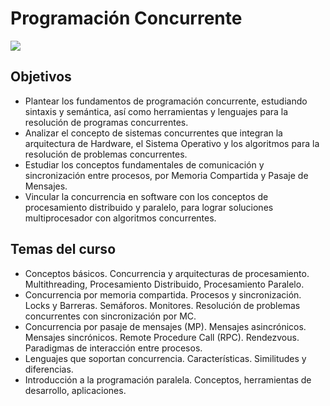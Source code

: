 # Programación Concurrente

![](https://media1.tenor.com/m/wYkQjqLJEs4AAAAC/its-over-chainsaw-man.gif)

## Objetivos
- Plantear los fundamentos de programación concurrente, estudiando sintaxis y semántica, así como herramientas y lenguajes para la resolución de programas concurrentes. 
- Analizar el concepto de sistemas concurrentes que integran la arquitectura de Hardware, el Sistema Operativo y los algoritmos para la resolución de problemas concurrentes. 
- Estudiar los conceptos fundamentales de comunicación y sincronización entre procesos, por Memoria Compartida y Pasaje de Mensajes. 
- Vincular la concurrencia en software con los conceptos de procesamiento distribuido y paralelo, para lograr soluciones multiprocesador con algoritmos concurrentes.

## Temas del curso

- Conceptos básicos. Concurrencia y arquitecturas de procesamiento. Multithreading, Procesamiento Distribuido, Procesamiento Paralelo. 
- Concurrencia por memoria compartida. Procesos y sincronización. Locks y Barreras. Semáforos. Monitores. Resolución de problemas concurrentes con sincronización por MC.
- Concurrencia por pasaje de mensajes (MP). Mensajes asincrónicos. Mensajes sincrónicos. Remote Procedure Call (RPC). Rendezvous. Paradigmas de interacción entre procesos.
- Lenguajes que soportan concurrencia. Características. Similitudes y diferencias.
- Introducción a la programación paralela. Conceptos, herramientas de desarrollo, aplicaciones.
